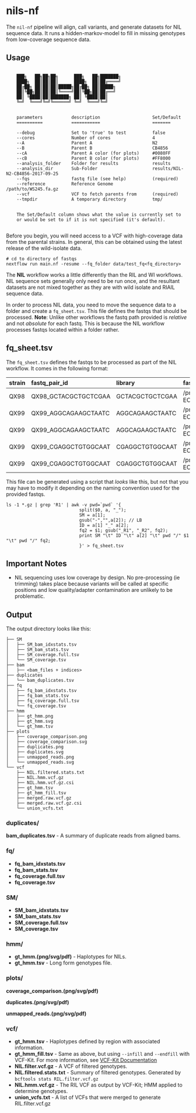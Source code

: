 # nils-nf

The `nil-nf` pipeline will align, call variants, and generate datasets for NIL sequence data. It runs a hidden-markov-model to fill in missing genotypes from low-coverage sequence data.

## Usage

```

    ███╗   ██╗██╗██╗      ███╗   ██╗███████╗
    ████╗  ██║██║██║      ████╗  ██║██╔════╝
    ██╔██╗ ██║██║██║█████╗██╔██╗ ██║█████╗
    ██║╚██╗██║██║██║╚════╝██║╚██╗██║██╔══╝
    ██║ ╚████║██║███████╗ ██║ ╚████║██║
    ╚═╝  ╚═══╝╚═╝╚══════╝ ╚═╝  ╚═══╝╚═╝


    parameters           description                    Set/Default
    ==========           ===========                    =======

    --debug              Set to 'true' to test          false
    --cores              Number of cores                4
    --A                  Parent A                       N2
    --B                  Parent B                       CB4856
    --cA                 Parent A color (for plots)     #0080FF
    --cB                 Parent B color (for plots)     #FF8000
    --analysis_folder    Folder for results             results
    --analysis_dir       Sub-Folder                     results/NIL-N2-CB4856-2017-09-25
    --fqs                fastq file (see help)          (required)
    --reference          Reference Genome               /path/to/WS245.fa.gz
    --vcf                VCF to fetch parents from      (required)
    --tmpdir             A temporary directory          tmp/


    The Set/Default column shows what the value is currently set to
    or would be set to if it is not specified (it's default).


```


Before you begin, you will need access to a VCF with high-coverage data from the parental strains. In general, this can be obtained using the latest release of the wild-isolate data.

```
# cd to directory of fastqs
nextflow run main.nf -resume --fq_folder data/test_fq<fq_directory>
```

The __NIL__ workflow works a little differently than the RIL and WI workflows. NIL sequence sets generally only need to be run once, and the resultant datasets are not mixed together as they are with wild isolate and RIAIL sequence data.

In order to process NIL data, you need to move the sequence data to a folder and create a `fq_sheet.tsv`. This file defines the fastqs that should be processed. __Note__: Unlike other workflows the fastq path provided is *relative* and not *absolute* for each fastq. This is because the NIL workflow processes fastqs located within a folder rather.

## fq_sheet.tsv

The `fq_sheet.tsv` defines the fastqs to be processed as part of the NIL workflow. It comes in the following format:

| strain   | fastq_pair_id   | library   | fastq-1-path   | fastq-2-path   |
|:-------|:-----------------------|:------------------|:-------------------------------------------------------------------------------------------------------------------------|:-------------------------------------------------------------------------------------------------------------------------|
| QX98   | QX98_GCTACGCTGCTCGAA   | GCTACGCTGCTCGAA   | /projects/b1059/data/fastq/RIL/dna/processed/151009_D00422_0262_BC7NJ0ANXX-ECA/QX98_GCTACGCT-GCTCGAA_L003_R1_001.fq.gz   | /projects/b1059/data/fastq/RIL/dna/processed/151009_D00422_0262_BC7NJ0ANXX-ECA/QX98_GCTACGCT-GCTCGAA_L003_R2_001.fq.gz   |
| QX99   | QX99_AGGCAGAAGCTAATC   | AGGCAGAAGCTAATC   | /projects/b1059/data/fastq/RIL/dna/processed/151009_D00422_0262_BC7NJ0ANXX-ECA/QX99_AGGCAGAA-GCTAATC_L005_R1_001.fq.gz   | /projects/b1059/data/fastq/RIL/dna/processed/151009_D00422_0262_BC7NJ0ANXX-ECA/QX99_AGGCAGAA-GCTAATC_L005_R2_001.fq.gz   |
| QX99   | QX99_AGGCAGAAGCTAATC   | AGGCAGAAGCTAATC   | /projects/b1059/data/fastq/RIL/dna/processed/151009_D00422_0262_BC7NJ0ANXX-ECA/QX99_AGGCAGAA-GCTAATC_L006_R1_001.fq.gz   | /projects/b1059/data/fastq/RIL/dna/processed/151009_D00422_0262_BC7NJ0ANXX-ECA/QX99_AGGCAGAA-GCTAATC_L006_R2_001.fq.gz   |
| QX99   | QX99_CGAGGCTGTGGCAAT   | CGAGGCTGTGGCAAT   | /projects/b1059/data/fastq/RIL/dna/processed/151009_D00422_0262_BC7NJ0ANXX-ECA/QX99_CGAGGCTG-TGGCAAT_L003_R1_001.fq.gz   | /projects/b1059/data/fastq/RIL/dna/processed/151009_D00422_0262_BC7NJ0ANXX-ECA/QX99_CGAGGCTG-TGGCAAT_L003_R2_001.fq.gz   |
| QX99   | QX99_CGAGGCTGTGGCAAT   | CGAGGCTGTGGCAAT   | /projects/b1059/data/fastq/RIL/dna/processed/151009_D00422_0262_BC7NJ0ANXX-ECA/QX99_CGAGGCTG-TGGCAAT_L004_R1_001.fq.gz   | /projects/b1059/data/fastq/RIL/dna/processed/151009_D00422_0262_BC7NJ0ANXX-ECA/QX99_CGAGGCTG-TGGCAAT_L004_R2_001.fq.gz   |

This file can be generated using a script that *looks* like this, but not that you may have to modify it depending on the naming convention used for the provided fastqs.

```
ls -1 *.gz | grep 'R1' | awk -v pwd=`pwd` '{
                            split($0, a, "_");
                            SM = a[1]; 
                            gsub("-","",a[2]); // LB
                            ID = a[1] "_" a[2];
                            fq2 = $1; gsub("_R1", "_R2", fq2);
                            print SM "\t" ID "\t" a[2] "\t" pwd "/" $1 "\t" pwd "/" fq2;
                            }' > fq_sheet.tsv
```

## Important Notes

* NIL sequencing uses low coverage by design. No pre-processing (ie trimming) takes place because variants will be called at specific positions and low quality/adapter contamination are unlikely to be problematic.

## Output

The output directory looks like this:

```
├── SM
│   ├── SM_bam_idxstats.tsv
│   ├── SM_bam_stats.tsv
│   ├── SM_coverage.full.tsv
│   └── SM_coverage.tsv
├── bam
│   ├── <bam_files + indices>
├── duplicates
│   └── bam_duplicates.tsv
├── fq
│   ├── fq_bam_idxstats.tsv
│   ├── fq_bam_stats.tsv
│   ├── fq_coverage.full.tsv
│   └── fq_coverage.tsv
├── hmm
│   ├── gt_hmm.png
│   ├── gt_hmm.svg
│   └── gt_hmm.tsv
├── plots
│   ├── coverage_comparison.png
│   ├── coverage_comparison.svg
│   ├── duplicates.png
│   ├── duplicates.svg
│   ├── unmapped_reads.png
│   └── unmapped_reads.svg
└── vcf
    ├── NIL.filtered.stats.txt
    ├── NIL.hmm.vcf.gz
    ├── NIL.hmm.vcf.gz.csi
    ├── gt_hmm.tsv
    ├── gt_hmm_fill.tsv
    ├── merged.raw.vcf.gz
    ├── merged.raw.vcf.gz.csi
    └── union_vcfs.txt
```

### duplicates/

__bam_duplicates.tsv__ - A summary of duplicate reads from aligned bams.

### fq/

* __fq_bam_idxstats.tsv__
* __fq_bam_stats.tsv__
* __fq_coverage.full.tsv__
* __fq_coverage.tsv__

### SM/

* __SM_bam_idxstats.tsv__
* __SM_bam_stats.tsv__
* __SM_coverage.full.tsv__
* __SM_coverage.tsv__

### hmm/

* __gt_hmm.(png/svg/pdf)__ - Haplotypes for NILs.
* __gt_hmm.tsv__ - Long form genotypes file.

### plots/

__coverage_comparison.(png/svg/pdf)__

__duplicates.(png/svg/pdf)__

__unmapped_reads.(png/svg/pdf)__

### vcf/

* __gt_hmm.tsv__ - Haplotypes defined by region with associated information. 
* __gt_hmm_fill.tsv__ - Same as above, but using `--infill` and `--endfill` with VCF-Kit. For more information, see [VCF-Kit Documentation](http://vcf-kit.readthedocs.io/en/latest/)
* __NIL.filter.vcf.gz__ - A VCF of filtered genotypes. 
* __NIL.filtered.stats.txt__ - Summary of filtered genotypes. Generated by `bcftools stats RIL.filter.vcf.gz`
* __NIL.hmm.vcf.gz__ - The RIL VCF as output by VCF-Kit; HMM applied to determine genotypes.
* __union_vcfs.txt__ - A list of VCFs that were merged to generate RIL.filter.vcf.gz
